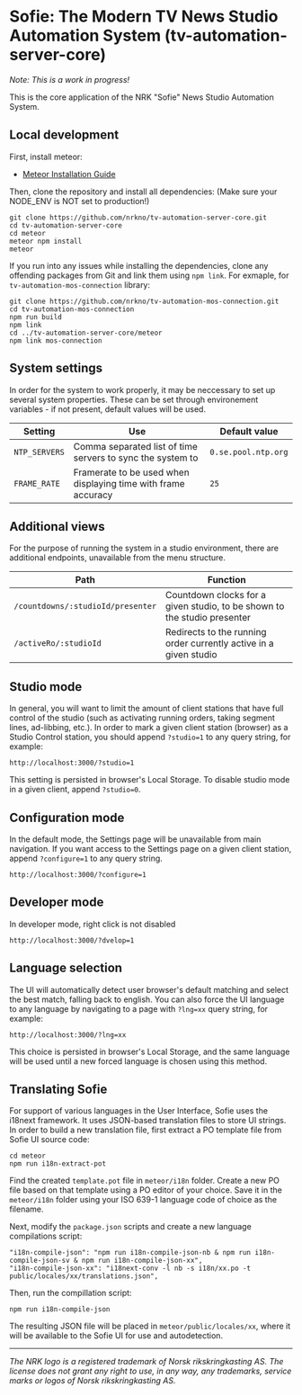 # Sofie: The Modern TV News Studio Automation System (tv-automation-server-core)

*Note: This is a work in progress!*

This is the core application of the NRK "Sofie" News Studio Automation System.

## Local development
First, install meteor:

* [Meteor Installation Guide](https://www.meteor.com/install)

Then, clone the repository and install all dependencies:
(Make sure your NODE_ENV is NOT set to production!)

```
git clone https://github.com/nrkno/tv-automation-server-core.git
cd tv-automation-server-core
cd meteor
meteor npm install
meteor
```

If you run into any issues while installing the dependencies, clone any offending packages from Git and link them using `npm link`. For exmaple, for `tv-automation-mos-connection` library:

```
git clone https://github.com/nrkno/tv-automation-mos-connection.git
cd tv-automation-mos-connection
npm run build
npm link
cd ../tv-automation-server-core/meteor
npm link mos-connection
```

## System settings

In order for the system to work properly, it may be neccessary to set up several system properties. These can be set through environement variables - if not present, default values will be used.

|Setting         |Use                                                       |Default value      |
|----------------|----------------------------------------------------------|-------------------|
|`NTP_SERVERS`   |Comma separated list of time servers to sync the system to|`0.se.pool.ntp.org`|
|`FRAME_RATE`    |Framerate to be used when displaying time with frame accuracy|`25`            |


## Additional views

For the purpose of running the system in a studio environment, there are additional endpoints, unavailable from the menu structure.

|Path     |Function     |
|---------|-------------|
|`/countdowns/:studioId/presenter`|Countdown clocks for a given studio, to be shown to the studio presenter|
|`/activeRo/:studioId`|Redirects to the running order currently active in a given studio|

## Studio mode

In general, you will want to limit the amount of client stations that have full control of the studio (such as activating running orders, taking segment lines, ad-libbing, etc.). In order to mark a given client station (browser) as a Studio Control station, you should append `?studio=1` to any query string, for example:

```http://localhost:3000/?studio=1```

This setting is persisted in browser's Local Storage. To disable studio mode in a given client, append `?studio=0`.

## Configuration mode

In the default mode, the Settings page will be unavailable from main navigation. If you want access to the Settings page on a given client station, append `?configure=1` to any query string.

```http://localhost:3000/?configure=1```

## Developer mode

In developer mode, right click is not disabled

```http://localhost:3000/?dvelop=1```

## Language selection

The UI will automatically detect user browser's default matching and select the best match, falling back to english. You can also force the UI language to any language by navigating to a page with `?lng=xx` query string, for example:

```http://localhost:3000/?lng=xx```

This choice is persisted in browser's Local Storage, and the same language will be used until a new forced language is chosen using this method.

## Translating Sofie

For support of various languages in the User Interface, Sofie uses the i18next framework. It uses JSON-based translation files to store UI strings. In order to build a new translation file, first extract a PO template file from Sofie UI source code:

```
cd meteor
npm run i18n-extract-pot
```

Find the created `template.pot` file in `meteor/i18n` folder. Create a new PO file based on that template using a PO editor of your choice. Save it in the `meteor/i18n` folder using your ISO 639-1 language code of choice as the filename.

Next, modify the `package.json` scripts and create a new language compilations script:

```
"i18n-compile-json": "npm run i18n-compile-json-nb & npm run i18n-compile-json-sv & npm run i18n-compile-json-xx",
"i18n-compile-json-xx": "i18next-conv -l nb -s i18n/xx.po -t public/locales/xx/translations.json",
```

Then, run the compillation script:

```npm run i18n-compile-json```

The resulting JSON file will be placed in `meteor/public/locales/xx`, where it will be available to the Sofie UI for use and autodetection.

---

*The NRK logo is a registered trademark of Norsk rikskringkasting AS. The license does not grant any right to use, in any way, any trademarks, service marks or logos of Norsk rikskringkasting AS.*
